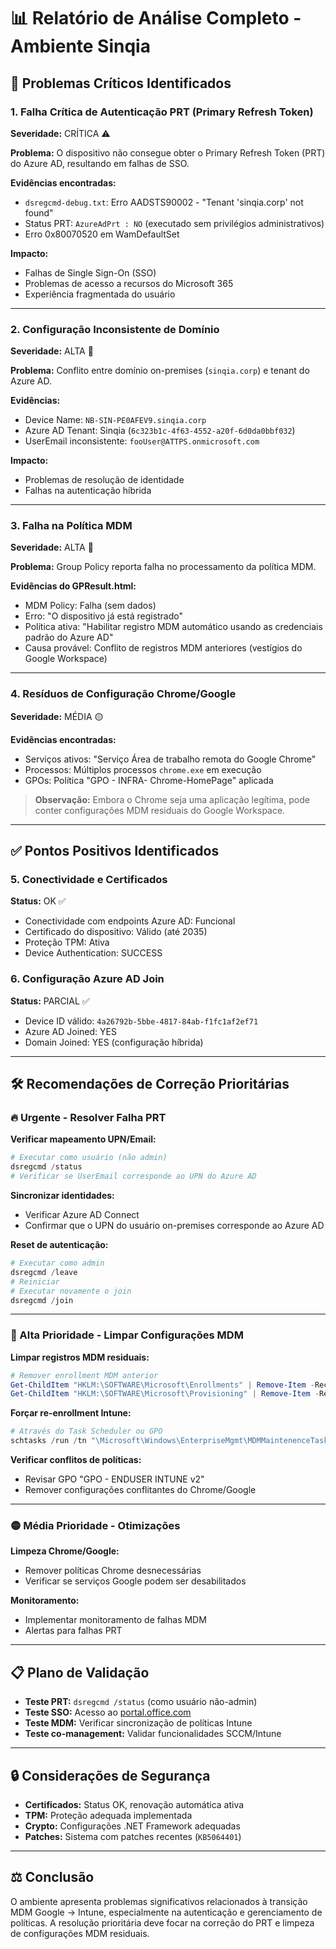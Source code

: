 # 📊 Relatório de Análise Completo - Ambiente Sinqia

## 🚨 Problemas Críticos Identificados

### 1. Falha Crítica de Autenticação PRT (Primary Refresh Token)

**Severidade:** CRÍTICA ⚠️

**Problema:** O dispositivo não consegue obter o Primary Refresh Token (PRT) do Azure AD, resultando em falhas de SSO.

**Evidências encontradas:**

- `dsregcmd-debug.txt`: Erro AADSTS90002 - "Tenant 'sinqia.corp' not found"
- Status PRT: `AzureAdPrt : NO` (executado sem privilégios administrativos)
- Erro 0x80070520 em WamDefaultSet

**Impacto:**

- Falhas de Single Sign-On (SSO)
- Problemas de acesso a recursos do Microsoft 365
- Experiência fragmentada do usuário

---

### 2. Configuração Inconsistente de Domínio

**Severidade:** ALTA 🔴

**Problema:** Conflito entre domínio on-premises (`sinqia.corp`) e tenant do Azure AD.

**Evidências:**

- Device Name: `NB-SIN-PE0AFEV9.sinqia.corp`
- Azure AD Tenant: Sinqia (`6c323b1c-4f63-4552-a20f-6d0da0bbf032`)
- UserEmail inconsistente: `fooUser@ATTPS.onmicrosoft.com`

**Impacto:**

- Problemas de resolução de identidade
- Falhas na autenticação híbrida

---

### 3. Falha na Política MDM

**Severidade:** ALTA 🔴

**Problema:** Group Policy reporta falha no processamento da política MDM.

**Evidências do GPResult.html:**

- MDM Policy: Falha (sem dados)
- Erro: "O dispositivo já está registrado"
- Política ativa: "Habilitar registro MDM automático usando as credenciais padrão do Azure AD"
- Causa provável: Conflito de registros MDM anteriores (vestígios do Google Workspace)

---

### 4. Resíduos de Configuração Chrome/Google

**Severidade:** MÉDIA 🟡

**Evidências encontradas:**

- Serviços ativos: "Serviço Área de trabalho remota do Google Chrome"
- Processos: Múltiplos processos `chrome.exe` em execução
- GPOs: Política "GPO - INFRA- Chrome-HomePage" aplicada

> **Observação:** Embora o Chrome seja uma aplicação legítima, pode conter configurações MDM residuais do Google Workspace.

---

## ✅ Pontos Positivos Identificados

### 5. Conectividade e Certificados

**Status:** OK ✅

- Conectividade com endpoints Azure AD: Funcional
- Certificado do dispositivo: Válido (até 2035)
- Proteção TPM: Ativa
- Device Authentication: SUCCESS

### 6. Configuração Azure AD Join

**Status:** PARCIAL ✅

- Device ID válido: `4a26792b-5bbe-4817-84ab-f1fc1af2ef71`
- Azure AD Joined: YES
- Domain Joined: YES (configuração híbrida)

---

## 🛠️ Recomendações de Correção Prioritárias

### 🔥 Urgente - Resolver Falha PRT

**Verificar mapeamento UPN/Email:**

```powershell
# Executar como usuário (não admin)
dsregcmd /status
# Verificar se UserEmail corresponde ao UPN do Azure AD
```

**Sincronizar identidades:**

- Verificar Azure AD Connect
- Confirmar que o UPN do usuário on-premises corresponde ao Azure AD

**Reset de autenticação:**

```powershell
# Executar como admin
dsregcmd /leave
# Reiniciar
# Executar novamente o join
dsregcmd /join
```

---

### 🔴 Alta Prioridade - Limpar Configurações MDM

**Limpar registros MDM residuais:**

```powershell
# Remover enrollment MDM anterior
Get-ChildItem "HKLM:\SOFTWARE\Microsoft\Enrollments" | Remove-Item -Recurse -Force
Get-ChildItem "HKLM:\SOFTWARE\Microsoft\Provisioning" | Remove-Item -Recurse -Force
```

**Forçar re-enrollment Intune:**

```powershell
# Através do Task Scheduler ou GPO
schtasks /run /tn "\Microsoft\Windows\EnterpriseMgmt\MDMMaintenenceTask"
```

**Verificar conflitos de políticas:**

- Revisar GPO "GPO - ENDUSER INTUNE v2"
- Remover configurações conflitantes do Chrome/Google

---

### 🟡 Média Prioridade - Otimizações

**Limpeza Chrome/Google:**

- Remover políticas Chrome desnecessárias
- Verificar se serviços Google podem ser desabilitados

**Monitoramento:**

- Implementar monitoramento de falhas MDM
- Alertas para falhas PRT

---

## 📋 Plano de Validação

- **Teste PRT:** `dsregcmd /status` (como usuário não-admin)
- **Teste SSO:** Acesso ao [portal.office.com](https://portal.office.com)
- **Teste MDM:** Verificar sincronização de políticas Intune
- **Teste co-management:** Validar funcionalidades SCCM/Intune

---

## 🔒 Considerações de Segurança

- **Certificados:** Status OK, renovação automática ativa
- **TPM:** Proteção adequada implementada
- **Crypto:** Configurações .NET Framework adequadas
- **Patches:** Sistema com patches recentes (`KB5064401`)

---

## ⚖️ Conclusão

O ambiente apresenta problemas significativos relacionados à transição MDM Google → Intune, especialmente na autenticação e gerenciamento de políticas. A resolução prioritária deve focar na correção do PRT e limpeza de configurações MDM residuais.
